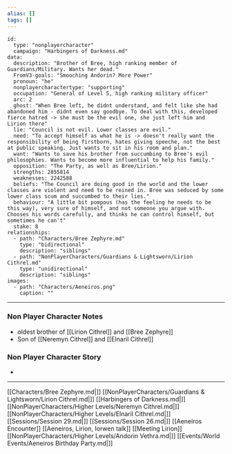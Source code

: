 ```yaml
---
alias: []
tags: []
---
```


```RpgManager4
id: 
  type: "nonplayercharacter"
  campaign: "Harbingers of Darkness.md"
data: 
  description: "Brother of Bree, high ranking member of Guardians/Military. Wants her dead."
  FromV3-goals: "Smooching Andorin? More Power"
  pronoun: "he"
  nonplayercharactertype: "supporting"
  occupation: "General of Level 5, high ranking military officer"
  arc: 2
  ghost: "When Bree left, he didnt understand, and felt like she had abandoned him - didnt even say goodbye. To deal with this, developed fierce hatred -> she must be the evil one, she just left him and Lirion there"
  lie: "Council is not evil. Lower classes are evil."
  need: "To accept himself as what he is -> doesn't really want the responsibility of being firstborn, hates giving speeche, not the best at public speaking. Just wants to sit in his room and plan."
  want: "Wants to save his brother from succumbing to Bree's evil philosophies. Wants to become more influential to help his family."
  opposition: "The Party, as well as Bree/Lirion."
  strengths: 2855814
  weaknesses: 2242588
  beliefs: "The Council are doing good in the world and the lower classes are violent and need to be reined in. Bree was seduced by some lower class scum and succumbed to their lies."
  behaviour: "A little bit pompous (has the feeling he needs to be this way), very sure of himself, and not someone you argue with. Chooses his words carefully, and thinks he can control himself, but sometimes he can't"
  stake: 8
relationships: 
  - path: "Characters/Bree Zephyre.md"
    type: "bidirectional"
    description: "siblings"
  - path: "NonPlayerCharacters/Guardians & Lightsworn/Lirion Cithrel.md"
    type: "unidirectional"
    description: "siblings"
images: 
  - path: "Characters/Aeneiros.png"
    caption: ""
```
---
### Non Player Character Notes
 - oldest brother of [[Lirion Cithrel]] and [[Bree Zephyre]]
 - Son of [[Neremyn Cithrel]] and [[Elnaril Cithrel]]

### Non Player Character Story
 - 

---

[[Characters/Bree Zephyre.md|]]
[[NonPlayerCharacters/Guardians & Lightsworn/Lirion Cithrel.md|]]
[[Harbingers of Darkness.md|]]
[[NonPlayerCharacters/Higher Levels/Neremyn Cithrel.md|]]
[[NonPlayerCharacters/Higher Levels/Elnaril Cithrel.md|]]
[[Sessions/Session 29.md|]]
[[Sessions/Session 26.md|]]
[[Aeneiros Encounter]]
[[Aeneiros, Lirion, Iorwen talk]]
[[Meeting Lirion]]
[[NonPlayerCharacters/Higher Levels/Andorin Vethra.md|]]
[[Events/World Events/Aeneiros Birthday Party.md|]]
